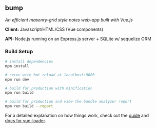 ## bump
*An efficient masonry-grid style notes web-app built with Vue.js*

**Client:** Javascript/HTML/CSS (Vue components)

**API:** Node.js running on an Express.js server + SQLite w/ sequelize ORM


### Build Setup

``` bash
# install dependencies
npm install

# serve with hot reload at localhost:8080
npm run dev

# build for production with minification
npm run build

# build for production and view the bundle analyzer report
npm run build --report
```

For a detailed explanation on how things work, check out the [guide](http://vuejs-templates.github.io/webpack/) and [docs for vue-loader](http://vuejs.github.io/vue-loader).
